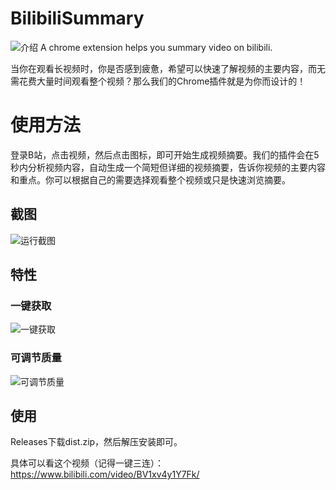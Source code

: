 # BilibiliSummary

![介绍](https://raw.githubusercontent.com/lxfater/BilibiliSummary/main/screenShot/logo.png)
A chrome extension helps you summary video on bilibili.

当你在观看长视频时，你是否感到疲惫，希望可以快速了解视频的主要内容，而无需花费大量时间观看整个视频？那么我们的Chrome插件就是为你而设计的！

# 使用方法
登录B站，点击视频，然后点击图标，即可开始生成视频摘要。我们的插件会在5秒内分析视频内容，自动生成一个简短但详细的视频摘要，告诉你视频的主要内容和重点。你可以根据自己的需要选择观看整个视频或只是快速浏览摘要。
## 截图

![运行截图](https://raw.githubusercontent.com/lxfater/BilibiliSummary/main/screenShot/demo.png)
## 特性
### 一键获取
![一键获取](https://raw.githubusercontent.com/lxfater/BilibiliSummary/main/screenShot/f2.png)
### 可调节质量
![可调节质量](https://raw.githubusercontent.com/lxfater/BilibiliSummary/main/screenShot/f1.png)


## 使用

Releases下载dist.zip，然后解压安装即可。

具体可以看这个视频（记得一键三连）：https://www.bilibili.com/video/BV1xv4y1Y7Fk/

